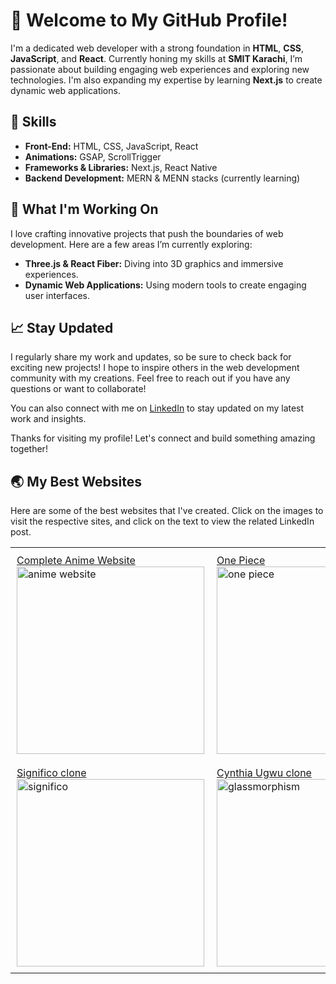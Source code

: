 # 👋 Welcome to My GitHub Profile!

I'm a dedicated web developer with a strong foundation in **HTML**, **CSS**, **JavaScript**, and **React**. Currently honing my skills at **SMIT Karachi**, I’m passionate about building engaging web experiences and exploring new technologies. I'm also expanding my expertise by learning **Next.js** to create dynamic web applications.

## 🚀 Skills

- **Front-End:** HTML, CSS, JavaScript, React
- **Animations:** GSAP, ScrollTrigger
- **Frameworks & Libraries:** Next.js, React Native
- **Backend Development:** MERN & MENN stacks (currently learning)

## 🌟 What I'm Working On

I love crafting innovative projects that push the boundaries of web development. Here are a few areas I’m currently exploring:

- **Three.js & React Fiber:** Diving into 3D graphics and immersive experiences.
- **Dynamic Web Applications:** Using modern tools to create engaging user interfaces.

## 📈 Stay Updated

I regularly share my work and updates, so be sure to check back for exciting new projects! I hope to inspire others in the web development community with my creations. Feel free to reach out if you have any questions or want to collaborate!

You can also connect with me on [LinkedIn](https://www.linkedin.com/in/thesaqibtahir/) to stay updated on my latest work and insights.

Thanks for visiting my profile! Let's connect and build something amazing together!
## 🌏 My Best Websites

Here are some of the best websites that I've created. Click on the images to visit the respective sites, and click on the text to view the related LinkedIn post.

<table>
  <tr>
    <td style="padding: 10px;">
      <a href="https://www.linkedin.com/feed/update/urn:li:activity:7253052473496522753">Complete Anime Website</a><br>
      <a href="https://anime-website-ecru.vercel.app/">
        <img src="https://github.com/user-attachments/assets/6024a035-93c7-473f-bbb6-49fd1d4fffe8" alt="anime website" width="300"/>
      </a>
    </td>
    <td style="padding: 10px;">
      <a href="https://one-piece-xi-six.vercel.app/">One Piece</a><br>
      <a href="https://anime-website-ecru.vercel.app/">
        <img src="https://github.com/user-attachments/assets/51b7c9d4-1661-49ae-9777-7292a96262af" alt="one piece" width="300"/>
      </a>
    </td>
    <td style="padding: 10px;">
      <a href="https://www.linkedin.com/feed/update/urn:li:activity:7253052473496522753">Wooble Hero Section</a><br>
      <a href="https://wooble-hero-section.vercel.app/">
        <img src="https://github.com/user-attachments/assets/f3bd7100-e166-4d59-a901-9a02f7a83996" alt="wooble hero section" width="300"/>
      </a>
    </td>
  </tr>
  <tr>
    <td style="padding: 10px;">
      <a href="https://www.linkedin.com/feed/update/urn:li:activity:7253052473496522753">Significo clone</a><br>
      <a href="https://clone-website-significo.vercel.app/">
        <img src="https://github.com/user-attachments/assets/23ea7846-9662-4e4d-b750-ac21bd66b08a" alt="significo" width="300"/>
      </a>
    </td>
    <td style="padding: 10px;">
      <a href="https://www.linkedin.com/feed/update/urn:li:activity:7253052473496522753">Cynthia Ugwu clone</a><br>
      <a href="https://cuberto-eight.vercel.app/">
        <img src="https://github.com/user-attachments/assets/392b6598-3986-40d5-a10d-d04b6101ac69" alt="glassmorphism" width="300"/>
      </a>
    </td>
    <td style="padding: 10px;">
      <a href="https://www.linkedin.com/feed/update/urn:li:activity:7253052473496522753">Cuberto clone</a><br>
      <a href="https://cuberto-eight.vercel.app/">
        <img src="https://github.com/user-attachments/assets/8203b248-d54b-42c7-940f-a7e46caeacef" alt="cuberto clone" width="300"/>
      </a>
    </td>
  </tr>
</table>
